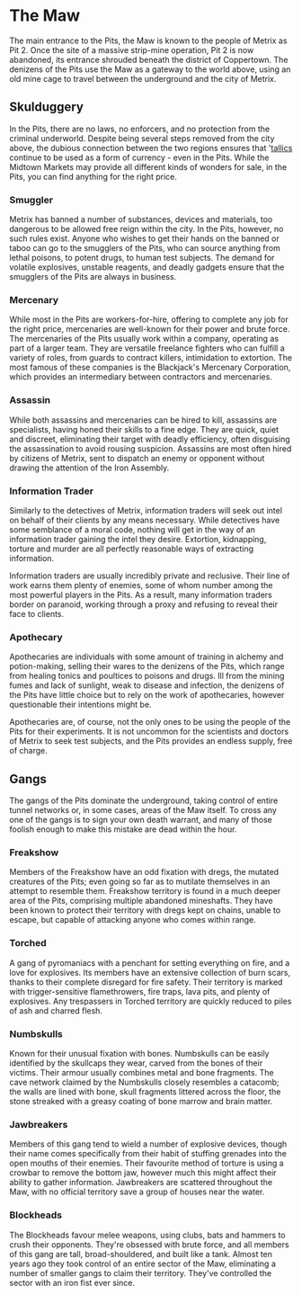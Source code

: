 # The Maw

The main entrance to the Pits, the Maw is known to the people of Metrix as Pit 2. Once the site of a massive strip-mine operation, Pit 2 is now abandoned, its entrance shrouded beneath the district of Coppertown. The denizens of the Pits use the Maw as a gateway to the world above, using an old mine cage to travel between the underground and the city of Metrix.

## Skulduggery
In the Pits, there are no laws, no enforcers, and no protection from the criminal underworld. Despite being several steps removed from the city above, the dubious connection between the two regions ensures that '[tallics](~tallics) continue to be used as a form of currency - even in the Pits. While the Midtown Markets may provide all different kinds of wonders for sale, in the Pits, you can find anything for the right price.

### Smuggler
Metrix has banned a number of substances, devices and materials, too dangerous to be allowed free reign within the city. In the Pits, however, no such rules exist. Anyone who wishes to get their hands on the banned or taboo can go to the smugglers of the Pits, who can source anything from lethal poisons, to potent drugs, to human test subjects. The demand for volatile explosives, unstable reagents, and deadly gadgets ensure that the smugglers of the Pits are always in business.

### Mercenary
While most in the Pits are workers-for-hire, offering to complete any job for the right price, mercenaries are well-known for their power and brute force. The mercenaries of the Pits usually work within a company, operating as part of a larger team. They are versatile freelance fighters who can fulfill a variety of roles, from guards to contract killers, intimidation to extortion. The most famous of these companies is the Blackjack's Mercenary Corporation, which provides an intermediary between contractors and mercenaries.

### Assassin
While both assassins and mercenaries can be hired to kill, assassins are specialists, having honed their skills to a fine edge. They are quick, quiet and discreet, eliminating their target with deadly efficiency, often disguising the assassination to avoid rousing suspicion. Assassins are most often hired by citizens of Metrix, sent to dispatch an enemy or opponent without drawing the attention of the Iron Assembly.

### Information Trader
Similarly to the detectives of Metrix, information traders will seek out intel on behalf of their clients by any means necessary. While detectives have some semblance of a moral code, nothing will get in the way of an information trader gaining the intel they desire. Extortion, kidnapping, torture and murder are all perfectly reasonable ways of extracting information.

Information traders are usually incredibly private and reclusive. Their line of work earns them plenty of enemies, some of whom number among the most powerful players in the Pits. As a result, many information traders border on paranoid, working through a proxy and refusing to reveal their face to clients.

### Apothecary
Apothecaries are individuals with some amount of training in alchemy and potion-making, selling their wares to the denizens of the Pits, which range from healing tonics and poultices to poisons and drugs. Ill from the mining fumes and lack of sunlight, weak to disease and infection, the denizens of the Pits have little choice but to rely on the work of apothecaries, however questionable their intentions might be.

Apothecaries are, of course, not the only ones to be using the people of the Pits for their experiments. It is not uncommon for the scientists and doctors of Metrix to seek test subjects, and the Pits provides an endless supply, free of charge.

## Gangs
The gangs of the Pits dominate the underground, taking control of entire tunnel networks or, in some cases, areas of the Maw itself. To cross any one of the gangs is to sign your own death warrant, and many of those foolish enough to make this mistake are dead within the hour.

### Freakshow
Members of the Freakshow have an odd fixation with dregs, the mutated creatures of the Pits; even going so far as to mutilate themselves in an attempt to resemble them. Freakshow territory is found in a much deeper area of the Pits, comprising multiple abandoned mineshafts. They have been known to protect their territory with dregs kept on chains, unable to escape, but capable of attacking anyone who comes within range.

### Torched
A gang of pyromaniacs with a penchant for setting everything on fire, and a love for explosives. Its members have an extensive collection of burn scars, thanks to their complete disregard for fire safety. Their territory is marked with trigger-sensitive flamethrowers, fire traps, lava pits, and plenty of explosives. Any trespassers in Torched territory are quickly reduced to piles of ash and charred flesh.

### Numbskulls
Known for their unusual fixation with bones. Numbskulls can be easily identified by the skullcaps they wear, carved from the bones of their victims. Their armour usually combines metal and bone fragments. The cave network claimed by the Numbskulls closely resembles a catacomb; the walls are lined with bone, skull fragments littered across the floor, the stone streaked with a greasy coating of bone marrow and brain matter.

### Jawbreakers
Members of this gang tend to wield a number of explosive devices, though their name comes specifically from their habit of stuffing grenades into the open mouths of their enemies. Their favourite method of torture is using a crowbar to remove the bottom jaw, however much this might affect their ability to gather information. Jawbreakers are scattered throughout the Maw, with no official territory save a group of houses near the water.

### Blockheads
The Blockheads favour melee weapons, using clubs, bats and hammers to crush their opponents. They're obsessed with brute force, and all members of this gang are tall, broad-shouldered, and built like a tank. Almost ten years ago they took control of an entire sector of the Maw, eliminating a number of smaller gangs to claim their territory. They've controlled the sector with an iron fist ever since.
